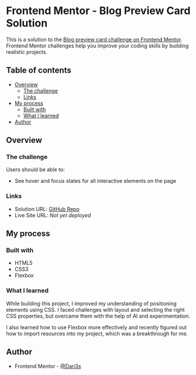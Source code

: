 # Frontend Mentor - Blog Preview Card Solution

This is a solution to the [Blog preview card challenge on Frontend Mentor](https://www.frontendmentor.io/challenges/blog-preview-card-ckPaj01IcS). Frontend Mentor challenges help you improve your coding skills by building realistic projects.

## Table of contents

- [Overview](#overview)
  - [The challenge](#the-challenge)
  - [Links](#links)
- [My process](#my-process)
  - [Built with](#built-with)
  - [What I learned](#what-i-learned)
- [Author](#author)

## Overview

### The challenge

Users should be able to:

- See hover and focus states for all interactive elements on the page

### Links

- Solution URL: [GitHub Repo](https://github.com/Dari3s/blogcard-preview)
- Live Site URL: _Not yet deployed_

## My process

### Built with

- HTML5
- CSS3
- Flexbox

### What I learned

While building this project, I improved my understanding of positioning elements using CSS. I faced challenges with layout and selecting the right CSS properties, but overcame them with the help of AI and experimentation.

I also learned how to use Flexbox more effectively and recently figured out how to import resources into my project, which was a breakthrough for me.

## Author

- Frontend Mentor - [@Dari3s](https://www.frontendmentor.io/profile/Dari3s)
